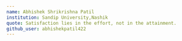 ```yaml
---
name: Abhishek Shrikrishna Patil
institution: Sandip University,Nashik
quote: Satisfaction lies in the effort, not in the attainment.
github_user: abhishekpatil422
---
```

